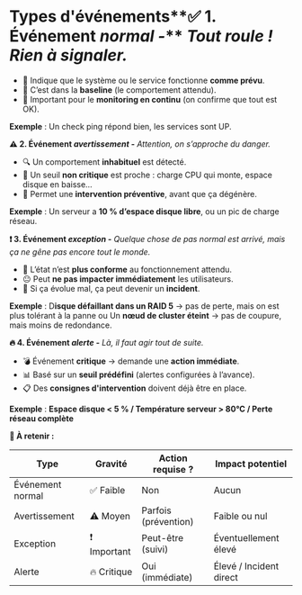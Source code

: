 # Types d'événements**✅ 1. Événement *normal -*** *Tout roule ! Rien à signaler.*

- 📌 Indique que le système ou le service fonctionne **comme prévu**.
- 🔄 C’est dans la **baseline** (le comportement attendu).
- 🧠 Important pour le **monitoring en continu** (on confirme que tout est OK).

**Exemple** : Un check ping répond bien, les services sont UP.



**⚠️ 2. Événement *avertissement -*** *Attention, on s’approche du danger.*

- 🔍 Un comportement **inhabituel** est détecté.
- 🔺 Un seuil **non critique** est proche : charge CPU qui monte, espace disque en baisse…
- 🎯 Permet une **intervention préventive**, avant que ça dégénère.

**Exemple** : Un serveur a **10 % d’espace disque libre**, ou un pic de charge réseau.



**❗ 3. Événement *exception -*** *Quelque chose de pas normal est arrivé, mais ça ne gêne pas encore tout le monde.*

- 🚨 L’état n’est **plus conforme** au fonctionnement attendu.
- 😐 Peut **ne pas impacter immédiatement** les utilisateurs.
- 🧨 Si ça évolue mal, ça peut devenir un **incident**.

**Exemple** : D**isque défaillant dans un RAID 5** → pas de perte, mais on est plus tolérant à la panne ou Un **nœud de cluster éteint** → pas de coupure, mais moins de redondance.



**🔥 4. Événement *alerte -*** *Là, il faut agir tout de suite.*

- 💣 Événement **critique** → demande une **action immédiate**.
- 📊 Basé sur un **seuil prédéfini** (alertes configurées à l’avance).
- 📋 Des **consignes d'intervention** doivent déjà être en place.

**Exemple** : **Espace disque < 5 % / Température serveur > 80°C / Perte réseau complète**



**🧠 À retenir :**

| **Type**         | **Gravité**  | **Action requise ?** | **Impact potentiel**    |
|------------------|--------------|----------------------|-------------------------|
| Événement normal | ✅ Faible    | Non                  | Aucun                   |
| Avertissement    | ⚠️ Moyen     | Parfois (prévention) | Faible ou nul           |
| Exception        | ❗ Important | Peut-être (suivi)    | Éventuellement élevé    |
| Alerte           | 🔥 Critique  | Oui (immédiate)      | Élevé / Incident direct |
